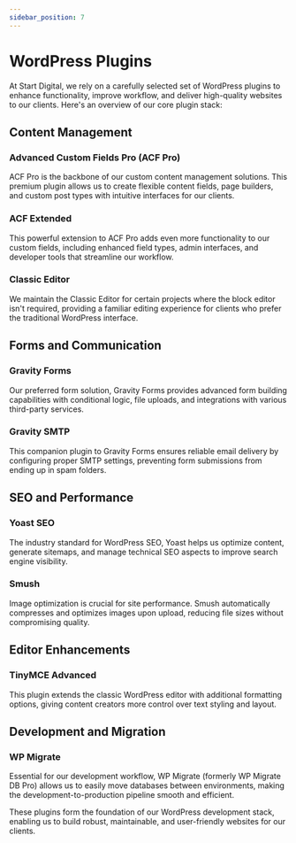 ```yaml
---
sidebar_position: 7
---
```


# WordPress Plugins

At Start Digital, we rely on a carefully selected set of WordPress plugins to enhance functionality, improve workflow, and deliver high-quality websites to our clients. Here's an overview of our core plugin stack:

## Content Management

### Advanced Custom Fields Pro (ACF Pro)

ACF Pro is the backbone of our custom content management solutions. This premium plugin allows us to create flexible content fields, page builders, and custom post types with intuitive interfaces for our clients.

### ACF Extended

This powerful extension to ACF Pro adds even more functionality to our custom fields, including enhanced field types, admin interfaces, and developer tools that streamline our workflow.

### Classic Editor

We maintain the Classic Editor for certain projects where the block editor isn't required, providing a familiar editing experience for clients who prefer the traditional WordPress interface.

## Forms and Communication

### Gravity Forms

Our preferred form solution, Gravity Forms provides advanced form building capabilities with conditional logic, file uploads, and integrations with various third-party services.

### Gravity SMTP

This companion plugin to Gravity Forms ensures reliable email delivery by configuring proper SMTP settings, preventing form submissions from ending up in spam folders.

## SEO and Performance

### Yoast SEO

The industry standard for WordPress SEO, Yoast helps us optimize content, generate sitemaps, and manage technical SEO aspects to improve search engine visibility.

### Smush

Image optimization is crucial for site performance. Smush automatically compresses and optimizes images upon upload, reducing file sizes without compromising quality.

## Editor Enhancements

### TinyMCE Advanced

This plugin extends the classic WordPress editor with additional formatting options, giving content creators more control over text styling and layout.

## Development and Migration

### WP Migrate

Essential for our development workflow, WP Migrate (formerly WP Migrate DB Pro) allows us to easily move databases between environments, making the development-to-production pipeline smooth and efficient.

These plugins form the foundation of our WordPress development stack, enabling us to build robust, maintainable, and user-friendly websites for our clients.
